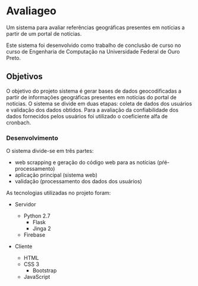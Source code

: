 # Avaliageo


Um sistema para avaliar referências geográficas presentes em notícias a partir de um portal de notícias.


Este sistema foi desenvolvido como trabalho de conclusão de curso no curso de Engenharia de Computação na Universidade Federal de Ouro Preto.

## Objetivos

O objetivo do projeto sistema é gerar bases de dados geocodificadas a partir de informações geográficas presentes em notícias do portal de notícias. O sistema se divide em duas etapas: coleta de dados dos usuários e validação dos dados obtidos. Para a avaliação da confiabilidade dos dados fornecidos pelos usuários foi utilizado o coeficiente alfa de cronbach.

### Desenvolvimento

O sistema divide-se em três partes: 
  * web scrapping e geração do código web para as notícias (pŕé-processamento)
  * aplicação principal (sistema web)
  * validação (processamento dos dados dos usuários)
  
As tecnologias utilizadas no projeto foram:
  * Servidor
    * Python 2.7
      * Flask
      * Jinga 2
    * Firebase
  
  * Cliente
    * HTML
    * CSS 3
      * Bootstrap
    * JavaScript
    

    
